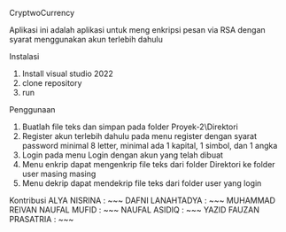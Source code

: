 CryptwoCurrency

  Aplikasi ini adalah aplikasi untuk meng enkripsi pesan via RSA dengan syarat menggunakan akun terlebih dahulu

Instalasi 
  1. Install visual studio 2022
  2. clone repository
  3. run

Penggunaan
  1. Buatlah file teks dan simpan pada folder Proyek-2\Direktori 
  2. Register akun terlebih dahulu pada menu register 
dengan syarat password minimal 8 letter, minimal ada 1 kapital, 1 simbol, dan 1 angka
  3. Login pada menu Login dengan akun yang telah dibuat
  4. Menu enkrip dapat mengenkrip file teks dari folder Direktori ke folder user masing masing
  5. Menu dekrip dapat mendekrip file teks dari folder user yang login 

Kontribusi 
 ALYA NISRINA                 : ~~~
 DAFNI LANAHTADYA             : ~~~
 MUHAMMAD REIVAN NAUFAL MUFID : ~~~
 NAUFAL ASIDIQ                : ~~~
 YAZID FAUZAN PRASATRIA       : ~~~
